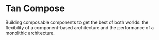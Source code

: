 # Tan Compose
Building composable components to get the best of both worlds: the flexibility of a component-based architecture and the performance of a monolithic architecture.
